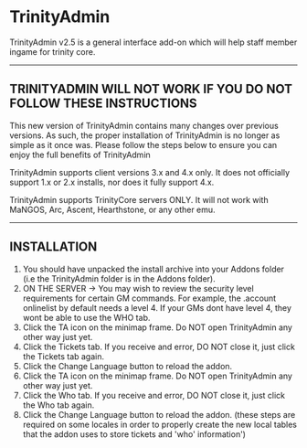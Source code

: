 **TrinityAdmin**
============

TrinityAdmin v2.5 is a general interface add-on which will help staff member ingame for trinity core. 

----
TRINITYADMIN WILL NOT WORK IF YOU DO NOT FOLLOW THESE INSTRUCTIONS
----

This new version of TrinityAdmin contains many changes over previous versions.
As such, the proper installation of TrinityAdmin is no longer as simple as it once was.
Please follow the steps below to ensure you can enjoy the full benefits of TrinityAdmin

TrinityAdmin supports client versions 3.x and 4.x only. It does not 
officially support 1.x or 2.x installs, nor does it fully support 4.x.

TrinityAdmin supports TrinityCore servers ONLY. It will not work with MaNGOS, Arc, 
Ascent, Hearthstone, or any other emu.

----
INSTALLATION
----

1. You should have unpacked the install archive into your Addons folder (i.e the 
TrinityAdmin folder is in the Addons folder).
2. ON THE SERVER -> You may wish to review the security level requirements for certain GM commands. For example, the 
.account onlinelist by default needs a level 4. If your GMs dont have level 4, they wont be able to use the WHO tab.
3. Click the TA icon on the minimap frame. Do NOT open TrinityAdmin any other way just yet.
4. Click the Tickets tab. If you receive and error, DO NOT close it, just click the Tickets tab again.
5. Click the Change Language button to reload the addon.
6. Click the TA icon on the minimap frame. Do NOT open TrinityAdmin any other way just yet.
7. Click the Who tab. If you receive and error, DO NOT close it, just click the Who tab again.
8. Click the Change Language button to reload the addon.
(these steps are required on some locales in order to properly create the new local tables that the addon uses
to store tickets and 'who' information')

